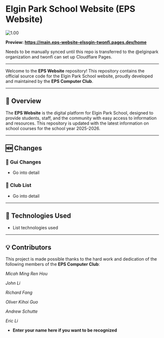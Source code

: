 # Elgin Park School Website (EPS Website)

![1.00](https://elginparksecondary.com/elgin_logo.png)

**Preview: https://main.eps-website-elssgin-twonfi.pages.dev/home**

Needs to be manually synced until this repo is transferred to the @elginpark organization and twonfi can set up Cloudflare Pages.

***

Welcome to the **EPS Website** repository! This repository contains the official source code for the Elgin Park School website, proudly developed and maintained by the **EPS Computer Club**.

***

## 📌 Overview

The **EPS Website** is the digital platform for Elgin Park School, designed to provide students, staff, and the community with easy access to information and resources. This repository is updated with the latest information on school courses for the school year 2025-2026.

***

## 🆕 Changes

### 🔹 **Gui Changes**

* Go into detail

### 🔹 **Club List**

* Go into detail

***

## 🔧 Technologies Used

* List technologies used

***

## 💡 Contributors

This project is made possible thanks to the hard work and dedication of the following members of the **EPS Computer Club**:

*Micah Ming Ren Hou*

*John Li*

*Richard Fang*

*Oliver Kihoi Guo*

*Andrew Schutte*

*Eric Li*

* **Enter your name here if you want to be recognized**
